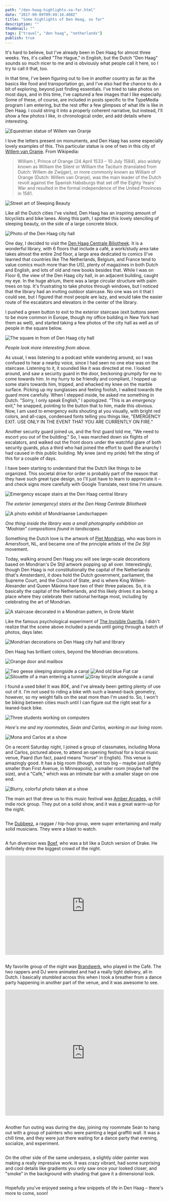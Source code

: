 ```yaml
---
path: "/den-haag-highlights-so-far.html"
date: "2017-09-09T09:49:16.408Z" 
title: "Some highlights of Den Haag, so far"
description: "" 
thumbnail: "" 
tags: ["travel", "den haag", "netherlands"]
publish: true
---
```


It's hard to believe, but I've already been in Den Haag for almost three weeks. Yes, it's called "The Hague," in English, but the Dutch "Den Haag" sounds so much nicer to me and is obviously what people call it here, so I try to call it that, too. 

In that time, I've been figuring out to live in another country as far as the basics like food and transportation go, and I've also had the chance to do a bit of exploring, beyond just finding essentials. I've tried to take photos on most days, and in this time, I've captured a few images that I like especially. Some of these, of course, are included in posts specific to the TypeMedia program I am entering, but the rest offer a few glimpses of what life is like in Den Haag. I could string it into a properly coherent narrative, but instead, I'll show a few photos I like, in chronological order, and add details where interesting.

<img src="./images/2017_08_18-05.09.22.jpg" alt="Equestrian statue of Willem van Oranje">

I love the letters present on monuments, and Den Haag has some especially lovely examples of this. This particular statue is one of two in this city of [Willem van Oranje](https://nl.wikipedia.org/wiki/Standbeelden_van_Willem_van_Oranje_in_Den_Haag). From Wikipedia:

> William I, Prince of Orange (24 April 1533 – 10 July 1584), also widely known as William the Silent or William the Taciturn (translated from Dutch: Willem de Zwijger), or more commonly known as William of Orange (Dutch: Willem van Oranje), was the main leader of the Dutch revolt against the Spanish Habsburgs that set off the Eighty Years' War and resulted in the formal independence of the United Provinces in 1581.

<img src="./images/2017_08_19-10.51.27.jpg" alt="Street art of Sleeping Beauty">

Like all the Dutch cities I've visited, Den Haag has an inspiring amount of bicyclists and bike lanes. Along this path, I spotted this lovely stenciling of sleeping beauty, on the side of a large concrete block.

<p>
<img src="./images/2017-08-20-08.27.38.jpg" alt="Photo of the Den Haag city hall">
</p>

One day, I decided to visit the [Den Haag Centrale Biliotheek](https://www.bibliotheekdenhaag.nl/Bibliotheken/Adressen-en-openingstijden/Centrale-Bibliotheek.htm). It is a wonderful library, with 6 floors that include a café, a work/study area take takes almost the entire 2nd floor, a large area dedicated to comics (I've learned that countries like The Netherlands, Belgium, and France tend to value comics much more than the US), plenty of magazines in both Dutch and English, and lots of old and new books besides that. While I was on Floor 6, the view of the Den Haag city hall, in an adjacent building, caught my eye. In the huge atrium, there was a large circular structure with palm trees on top. It's frustrating to take photos through windows, but I noticed that the library had an inviting outdoor staircase. No one was on it that I could see, but I figured that most people are lazy, and would take the easier route of the escalators and elevators in the center of the library.

I pushed a green button to exit to the exterior staircase (exit buttons seem to be more common in Europe, though my office building in New York had them as well), and started taking a few photos of the city hall as well as of people in the square below.

<img src="./images/2017-08-20_08.28.34.jpg" alt="The square in from of Den Haag city hall">

_People look more interesting from above._

As usual, I was listening to a podcast while wandering around, so I was confused to hear a nearby voice, since I had seen no one else was on the staircase. Listening to it, it sounded like it was directed at me. I looked around, and saw a security guard in the door, beckoning grumpily for me to come towards him. In my hurry to be friendly and compliant, I hopped up some stairs towards him, tripped, and whacked my knee on the marble surface. Picking up my sunglasses and feeling foolish, I walked towards the guard more carefully. When I stepped inside, he asked me something in Dutch. "Sorry, I only speak English," I apologized. "This is an _emergency_ exit," he snapped, pointing to the button that to him, made this obvious. Now, I am used to emergency exits shouting at you visually, with bright red colors, and all-caps, condensed fonts telling you things like, "EMERGENCY EXIT. USE ONLY IN THE EVENT THAT YOU ARE CURRENTLY ON FIRE."

Another security guard joined us, and the first guard told me, "We need to escort you out of the building." So, I was marched down six flights of escalators, and walked out the front doors under the watchful glare of both security guards, plus a third who had joined the effort to quell the anarchy I had caused in this public building. My knee (and my pride) felt the sting of this for a couple of days.

I have been starting to understand that the Dutch like things to be organized. This societal drive for order is probably part of the reason that they have such great type design, so I'll just have to learn to appreciate it – and check signs more carefully with Google Translate, next time I'm unsure.

<p>
<img src="./images/2017-08-21_10.28.04.jpg" alt="Emergency escape stairs at the Den Haag central library">
</p>

_The exterior (emergency) stairs at the Den Haag Centrale Biliotheek_

<img src="./images/2017_08_20-08.02.53.jpg" alt="A photo exhibit of Mondriaanse Landschappen">

_One thing inside the library was a small photography exhibition on "Modrian" compositions found in landscapes._

Something the Dutch love is the artwork of [Piet Mondrian](https://en.wikipedia.org/wiki/Piet_Mondrian), who was born in Amersfoort, NL, and became one of the principle artists of the _De Stijl_ movement.

Today, walking around Den Haag you will see large-scale decorations based on Mondrian's De Stijl artwork popping up all over. Interestingly, though Den Haag is not constitutionally the capital of the Netherlands (that's Amsterdam), it does hold the Dutch government, parliament, the Supreme Court, and the Council of State, and is where King Willem-Alexander and Queen Máxima have two of their three palaces. So, it is basically the capital of the Netherlands, and this likely drives it as being a place where they celebrate their national heritage most, including by celebrating the art of Mondrian.

<p>
<img src="./images/2017_08_20-08.35.28.jpg" alt="A staircase decorated in a Mondrian pattern, in Grote Markt">
</p>

Like the famous psychological experiment of [The Invisible Guerilla](http://www.theinvisiblegorilla.com/gorilla_experiment.html), I didn't realize that the scene above included a panda until going through a batch of photos, days later.

<img src="./images/2017-08-22-11.03.32.jpg" alt="Mondrian decorations on Den Haag city hall and library">


Den Haag has brilliant colors, beyond the Mondrian decorations.

<p>
<img src="./images/2017_08_21-10.35.25.jpg" alt="Orange door and mailbox">
</p>

<img src="./images/2017_08_21-10.44.20.jpg" alt="Two geese sleeping alongside a canal">

<img src="./images/2017_08_24-12.52.55.jpg" alt="And old blue Fiat car">

<img src="./images/2017_08_27-12.52.08.jpg" alt="Silouette of a man entering a tunnel">

<img src="./images/2017_08_22-14.33.10.jpg" alt="Gray bicycle alongside a canal">

I found a used bike! It was 80€, and I've already been getting plenty of use out of it. I'm not used to riding a bike with such a leaned-back geometry, however, so my weight falls on the seat more than I'm used to. So, I won't be biking between cities much until I can figure out the right seat for a leaned-back bike.



<img src="./images/2017_08_31-12.31.23.jpg" alt="Three students working on computers">

_Here's me and my roommates, Seán and Carlos, working in our living room._

<img src="./images/2017-09-01-20.31.22-1.jpg" alt="Mona and Carlos at a show">

On a recent Saturday night, I joined a group of classmates, including Mona and Carlos, pictured above, to attend an opening festival for a local music venue, Paard (fun fact, paard means "horse" in English). This venue is amazingly good. It has a big room (though, not too big – maybe just slightly smaller than First Avenue, in Minneapolis), a smaller room (maybe half the size), and a "Café," which was an intimate bar with a smaller stage on one end.

<img src="./images/2017_09_01-20.47.37.jpg" alt="Blurry, colorful photo taken at a show">

The main act that drew us to this music festival was [Amber Arcades](https://soundcloud.com/amber-arcades), a chill indie rock group. They put on a solid show, and it was a great warm-up for the night.

<img src="./images/2017_09_01-21.14.02.jpg" alt="">

The [Dubbeez](https://soundcloud.com/thedubbeez), a raggae / hip-hop group, were super entertaining and really solid musicians. They were a blast to watch.

<p>
<img src="./images/2017_09_01-22.23.13.jpg" alt="">
</p>

A fun diversion was [Boef](https://soundcloud.com/boefofficial), who was a bit like a Dutch version of Drake. He definitely drew the biggest crowd of the night.

<p>
<iframe width="100%" height="315" src="https://www.youtube.com/embed/VaXtWWvG5Hc?rel=0" frameborder="0" allowfullscreen></iframe>
</p>

<img src="./images/2017_09_01-23.26.22.jpg" alt="">

My favorite group of the night was [Brandwerk](https://soundcloud.com/brandwerk), who played in the Café. The two rappers and DJ were animated and had a really tight delivery, all in Dutch. I basically stumbled across this when I took a breather from a dance party happening in another part of the venue, and it was awesome to see.

<p>
<iframe width="100%" height="400" src="https://www.youtube.com/embed/tgYgtZWU5oY?rel=0" frameborder="0" allowfullscreen></iframe>
</p>

<p>
<img src="./images/2017-09-02-16.22.28.jpg" alt="">
</p>

Another fun outing was during the day, joining my roommate Seán to hang out with a group of painters who were painting a legal graffiti wall. It was a chill time, and they were just there waiting for a dance party that evening, socialize, and experiment.

<img src="./images/2017-09-02_18.00.17.jpg" alt="">

On the other side of the same underpass, a slightly older painter was making a really impressive work. It was crazy vibrant, had some surprising and cool details like gradients you only saw once your looked closer, and "smoke" in the background with shading that gave it a dimensional look.

<img src="./images/2017-09-02-18.00.39-2.jpg" alt="">

Hopefully you've enjoyed seeing a few snippets of life in Den Haag – there's more to come, soon!